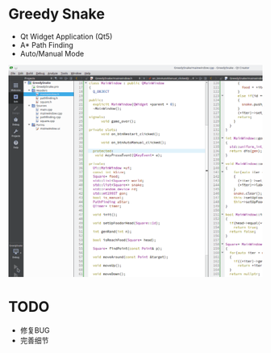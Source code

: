 # Greedy Snake

- Qt Widget Application (Qt5)
- A\* Path Finding
- Auto/Manual Mode

![Greedy Snake](./demo.gif)

# TODO
- 修复BUG
- 完善细节
